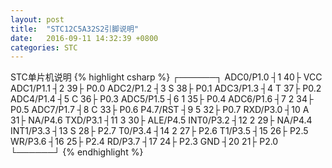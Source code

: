 ```yaml
---
layout: post
title:  "STC12C5A32S2引脚说明"
date:   2016-09-11 14:32:39 +0800
categories: STC
---
```

STC单片机说明
{% highlight csharp %}
                  ┌──────┐
	ADC0/P1.0 ┤1         40├ VCC
	ADC1/P1.1 ┤2         39├ P0.0
	ADC2/P1.2 ┤3    S    38├ P0.1
	ADC3/P1.3 ┤4    T    37├ P0.2
	ADC4/P1.4 ┤5    C    36├ P0.3
	ADC5/P1.5 ┤6    1    35├ P0.4
	ADC6/P1.6 ┤7    2    34├ P0.5
	ADC7/P1.7 ┤8    C    33├ P0.6
	P4.7/RST  ┤9    5    32├ P0.7
	 RXD/P3.0 ┤10   A    31├ NA/P4.6
	 TXD/P3.1 ┤11   3    30├ ALE/P4.5
	INT0/P3.2 ┤12   2    29├ NA/P4.4
	INT1/P3.3 ┤13   S    28├ P2.7
	  T0/P3.4 ┤14   2    27├ P2.6
	  T1/P3.5 ┤15        26├ P2.5
	  WR/P3.6 ┤16        25├ P2.4
	  RD/P3.7 ┤17        24├ P2.3
             GND  ┤20        21├ P2.0
                  └──────┘
{% endhighlight %}

